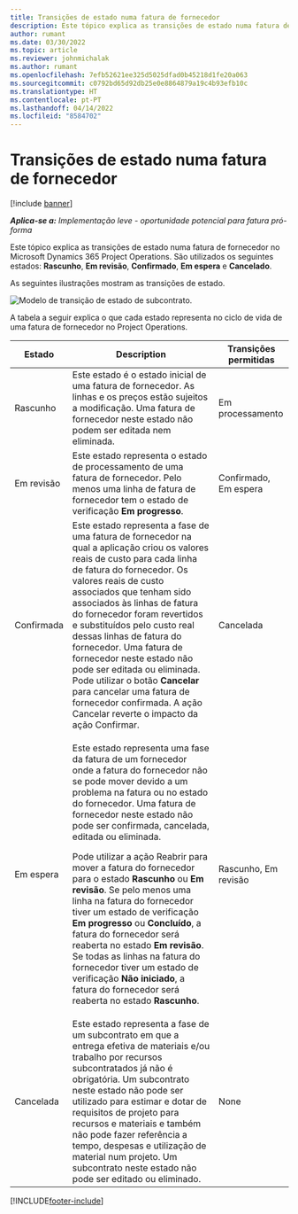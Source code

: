 ```yaml
---
title: Transições de estado numa fatura de fornecedor
description: Este tópico explica as transições de estado numa fatura de fornecedor no Microsoft Dynamics 365 Project Operations.
author: rumant
ms.date: 03/30/2022
ms.topic: article
ms.reviewer: johnmichalak
ms.author: rumant
ms.openlocfilehash: 7efb52621ee325d5025dfad0b45218d1fe20a063
ms.sourcegitcommit: c0792bd65d92db25e0e8864879a19c4b93efb10c
ms.translationtype: HT
ms.contentlocale: pt-PT
ms.lasthandoff: 04/14/2022
ms.locfileid: "8584702"
---
```

# <a name="state-transitions-on-a-vendor-invoice"></a>Transições de estado numa fatura de fornecedor

[!include [banner](../../includes/dataverse-preview.md)]

_**Aplica-se a:** Implementação leve - oportunidade potencial para fatura pró-forma_

Este tópico explica as transições de estado numa fatura de fornecedor no Microsoft Dynamics 365 Project Operations. São utilizados os seguintes estados: **Rascunho**, **Em revisão**, **Confirmado**, **Em espera** e **Cancelado**.

As seguintes ilustrações mostram as transições de estado.

![Modelo de transição de estado de subcontrato.](../media/VI_State_Model.jpg)

A tabela a seguir explica o que cada estado representa no ciclo de vida de uma fatura de fornecedor no Project Operations.

| Estado | Description | Transições permitidas |
| --- | --- | --- |
| Rascunho | Este estado é o estado inicial de uma fatura de fornecedor. As linhas e os preços estão sujeitos a modificação. Uma fatura de fornecedor neste estado não podem ser editada nem eliminada. | Em processamento |
| Em revisão | Este estado representa o estado de processamento de uma fatura de fornecedor. Pelo menos uma linha de fatura de fornecedor tem o estado de verificação **Em progresso**. | Confirmado, Em espera |
| Confirmada | Este estado representa a fase de uma fatura de fornecedor na qual a aplicação criou os valores reais de custo para cada linha de fatura do fornecedor. Os valores reais de custo associados que tenham sido associados às linhas de fatura do fornecedor foram revertidos e substituídos pelo custo real dessas linhas de fatura do fornecedor. Uma fatura de fornecedor neste estado não pode ser editada ou eliminada. Pode utilizar o botão **Cancelar** para cancelar uma fatura de fornecedor confirmada. A ação Cancelar reverte o impacto da ação Confirmar. | Cancelada |
| Em espera | <p>Este estado representa uma fase da fatura de um fornecedor onde a fatura do fornecedor não se pode mover devido a um problema na fatura ou no estado do fornecedor. Uma fatura de fornecedor neste estado não pode ser confirmada, cancelada, editada ou eliminada.</p><p>Pode utilizar a ação Reabrir para mover a fatura do fornecedor para o estado **Rascunho** ou **Em revisão**. Se pelo menos uma linha na fatura do fornecedor tiver um estado de verificação **Em progresso** ou **Concluído**, a fatura do fornecedor será reaberta no estado **Em revisão**. Se todas as linhas na fatura do fornecedor tiver um estado de verificação **Não iniciado**, a fatura do fornecedor será reaberta no estado **Rascunho**.</p> | Rascunho, Em revisão |
| Cancelada | Este estado representa a fase de um subcontrato em que a entrega efetiva de materiais e/ou trabalho por recursos subcontratados já não é obrigatória. Um subcontrato neste estado não pode ser utilizado para estimar e dotar de requisitos de projeto para recursos e materiais e também não pode fazer referência a tempo, despesas e utilização de material num projeto. Um subcontrato neste estado não pode ser editado ou eliminado. | None |

[!INCLUDE[footer-include](../../includes/footer-banner.md)]

